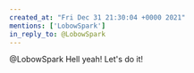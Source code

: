 ```yaml
---
created_at: "Fri Dec 31 21:30:04 +0000 2021"
mentions: ['LobowSpark']
in_reply_to: @LobowSpark
---
```


@LobowSpark Hell yeah! Let's do it!
